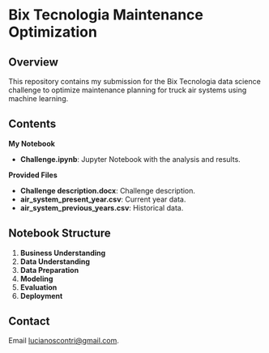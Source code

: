 # Bix Tecnologia Maintenance Optimization

## Overview

This repository contains my submission for the Bix Tecnologia data science challenge to optimize maintenance planning for truck air systems using machine learning.

## Contents

**My Notebook**
  - **Challenge.ipynb**: Jupyter Notebook with the analysis and results.

**Provided Files**
- **Challenge description.docx**: Challenge description.
- **air_system_present_year.csv**: Current year data.
- **air_system_previous_years.csv**: Historical data.

## Notebook Structure

1. **Business Understanding**
2. **Data Understanding**
3. **Data Preparation**
4. **Modeling**
5. **Evaluation**
6. **Deployment**

## Contact

Email [lucianoscontri@gmail.com](mailto:lucianoscontri@gmail.com).
